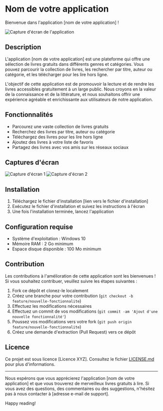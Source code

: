 # Nom de votre application

Bienvenue dans l'application [nom de votre application] !

![Capture d'écran de l'application](screenshot.png)

## Description

L'application [nom de votre application] est une plateforme qui offre une sélection de livres gratuits dans différents genres et catégories. Vous pouvez parcourir la collection de livres, les rechercher par titre, auteur ou catégorie, et les télécharger pour les lire hors ligne.

L'objectif de cette application est de promouvoir la lecture et de rendre les livres accessibles gratuitement à un large public. Nous croyons en la valeur de la connaissance et de la littérature, et nous souhaitons offrir une expérience agréable et enrichissante aux utilisateurs de notre application.

## Fonctionnalités

- Parcourez une vaste collection de livres gratuits
- Recherchez des livres par titre, auteur ou catégorie
- Téléchargez des livres pour les lire hors ligne
- Ajoutez des livres à votre liste de favoris
- Partagez des livres avec vos amis sur les réseaux sociaux

## Captures d'écran

![Capture d'écran 1](screenshots/screenshot1.png)
![Capture d'écran 2](screenshots/screenshot2.png)

## Installation

1. Téléchargez le fichier d'installation [lien vers le fichier d'installation]
2. Exécutez le fichier d'installation et suivez les instructions à l'écran
3. Une fois l'installation terminée, lancez l'application

## Configuration requise

- Système d'exploitation : Windows 10
- Mémoire RAM : 2 Go minimum
- Espace disque disponible : 100 Mo minimum

## Contribution

Les contributions à l'amélioration de cette application sont les bienvenues ! Si vous souhaitez contribuer, veuillez suivre les étapes suivantes :

1. Fork ce dépôt et clonez-le localement
2. Créez une branche pour votre contribution (`git checkout -b feature/nouvelle-fonctionnalite`)
3. Effectuez les modifications nécessaires
4. Effectuez un commit de vos modifications (`git commit -am 'Ajout d'une nouvelle fonctionnalité'`)
5. Poussez vos modifications vers votre fork (`git push origin feature/nouvelle-fonctionnalite`)
6. Créez une demande d'extraction (Pull Request) vers ce dépôt

## Licence

Ce projet est sous licence [Licence XYZ]. Consultez le fichier [LICENSE.md](LICENSE.md) pour plus d'informations.

---

Nous espérons que vous apprécierez l'application [nom de votre application] et que vous trouverez de merveilleux livres gratuits à lire. Si vous avez des questions, des commentaires ou des suggestions, n'hésitez pas à nous contacter à [adresse e-mail de support].

Happy reading!
